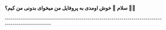 <h3 aligen='center'> سلام 👋 خوش اومدی به پروفایل من  میخوای بدونی من کیم؟ 🤔🤔 </h3>
<p >-----------------------------------------------------------------------------------------------------</p>

